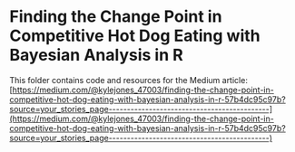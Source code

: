 # Finding the Change Point in Competitive Hot Dog Eating with Bayesian Analysis in R

This folder contains code and resources for the Medium article:
[https://medium.com/@kylejones_47003/finding-the-change-point-in-competitive-hot-dog-eating-with-bayesian-analysis-in-r-57b4dc95c97b?source=your_stories_page--------------------------------------------](https://medium.com/@kylejones_47003/finding-the-change-point-in-competitive-hot-dog-eating-with-bayesian-analysis-in-r-57b4dc95c97b?source=your_stories_page--------------------------------------------)
